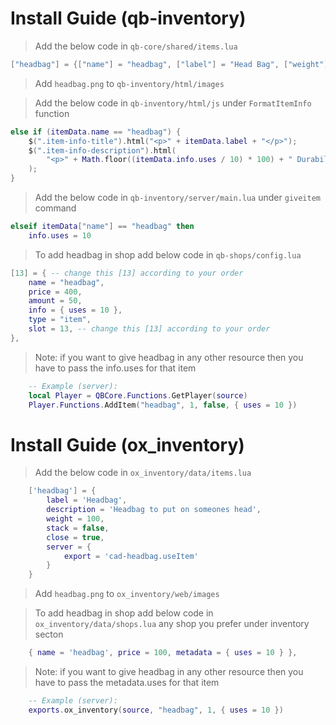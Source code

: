 # Install Guide (qb-inventory)

> Add the below code in `qb-core/shared/items.lua`
```lua
["headbag"] = {["name"] = "headbag", ["label"] = "Head Bag", ["weight"] = 100, ["type"] = "item", ["image"] = "headbag.png", ["unique"] = true, ["useable"] = true, ["shouldClose"] = true, ["combinable"] = nil, ["description"] = "A bag to put over someone elses head and make them blind." },
```

> Add `headbag.png` to `qb-inventory/html/images`

> Add the below code in `qb-inventory/html/js` under `FormatItemInfo` function
```lua
else if (itemData.name == "headbag") {
    $(".item-info-title").html("<p>" + itemData.label + "</p>");
    $(".item-info-description").html(
        "<p>" + Math.floor((itemData.info.uses / 10) * 100) + " Durability.</p>"
    );
} 
```

> Add the below code in `qb-inventory/server/main.lua` under `giveitem` command
```lua
elseif itemData["name"] == "headbag" then
	info.uses = 10
```

> To add headbag in shop add below code in `qb-shops/config.lua`
```lua
[13] = { -- change this [13] according to your order
    name = "headbag",
    price = 400,
    amount = 50,
    info = { uses = 10 },
    type = "item",
    slot = 13, -- change this [13] according to your order
},
```

> Note: if you want to give headbag in any other resource then you have to pass the info.uses for that item
```lua
    -- Example (server): 
    local Player = QBCore.Functions.GetPlayer(source)
    Player.Functions.AddItem("headbag", 1, false, { uses = 10 })
```


# Install Guide (ox_inventory)

> Add the below code in `ox_inventory/data/items.lua`
```lua
    ['headbag'] = {
        label = 'Headbag',
        description = 'Headbag to put on someones head',
        weight = 100,
        stack = false,
        close = true,
        server = {
            export = 'cad-headbag.useItem'
        }
    }
```

> Add `headbag.png` to `ox_inventory/web/images`

> To add headbag in shop add below code in `ox_inventory/data/shops.lua` any shop you prefer under inventory secton
```lua
    { name = 'headbag', price = 100, metadata = { uses = 10 } },
```

> Note: if you want to give headbag in any other resource then you have to pass the metadata.uses for that item
```lua
    -- Example (server): 
    exports.ox_inventory(source, "headbag", 1, { uses = 10 })
```
